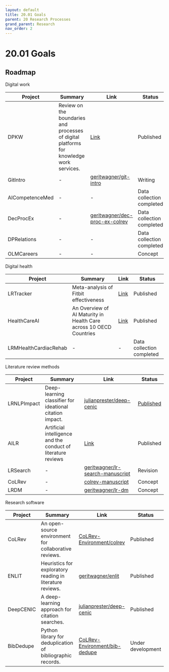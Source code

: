 ```yaml
---
layout: default
title: 20.01 Goals
parent: 20 Research Processes
grand_parent: Research
nav_order: 2
---
```


# 20.01 Goals


## Roadmap

Digital work

| Project    | Summary | Link | Status |
|------------|---------------| ------- | --- |
| DPKW | Review on the boundaries and processes of digital platforms for knowledge work services. | [Link](https://www.sciencedirect.com/science/article/abs/pii/S096386872100041X) | Published |
| GitIntro | - | [geritwagner/git-intro](https://github.com/geritwagner/git-intro) | Writing |
| AICompetenceMed | - | - | Data collection completed |
| DecProcEx | - | [geritwagner/dec-proc-ex-colrev](https://github.com/geritwagner/dec-proc-ex-colrev) | Data collection completed |
| DPRelations | - | - | Data collection completed |
| OLMCareers | - | - | Concept |

Digital health

| Project    | Summary | Link | Status |
|------------|---------------| ------- | --- |
| LRTracker | Meta-analysis of Fitbit effectiveness | [Link](https://www.jmir.org/2020/10/e23954/) | Published |
| HealthCareAI | An Overview of AI Maturity in Health Care across 10 OECD Countries | [Link](https://www.sciencedirect.com/science/article/abs/pii/S0168851023002233) | Published |
| LRMHealthCardiacRehab | - | - | Data collection completed |

Literature review methods

| Project    | Summary | Link | Status |
|------------|---------------| ------- | --- |
| LRNLPImpact | Deep-learning classifier for ideational citation impact. | [julianprester/deep-cenic](https://github.com/julianprester/deep-cenic) | [Published](https://www.sciencedirect.com/science/article/abs/pii/S0167923620301871)|
| AILR    | Artificial intelligence and the conduct of literature reviews | [Link](https://journals.sagepub.com/doi/abs/10.1177/02683962211048201) | Published |
| LRSearch | - | [geritwagner/lr-search-manuscript](https://github.com/geritwagner/lr-search-manuscript) | Revision |
| CoLRev | - | [colrev-manuscript](https://github.com/geritwagner/colrev-manuscript) | Concept|
| LRDM | - | [geritwagner/lr-dm](https://github.com/geritwagner/lr-dm) | Concept |

Research software

| Project    | Summary | Link | Status |
|------------|---------------| ------- | --- |
| CoLRev | An open-source environment for collaborative reviews. | [CoLRev-Environment/colrev](https://github.com/CoLRev-Environment/colrev) | Published|
| ENLIT | Heuristics for exploratory reading in literature reviews. | [geritwagner/enlit](https://github.com/geritwagner/enlit) | Published |
| DeepCENIC | A deep-learning approach for citation searches. | [julianprester/deep-cenic](https://github.com/julianprester/deep-cenic) | Published |
| BibDedupe  | Python library for deduplication of bibliographic records. | [CoLRev-Environment/bib-dedupe](https://github.com/CoLRev-Environment/bib-dedupe) | Under development |
